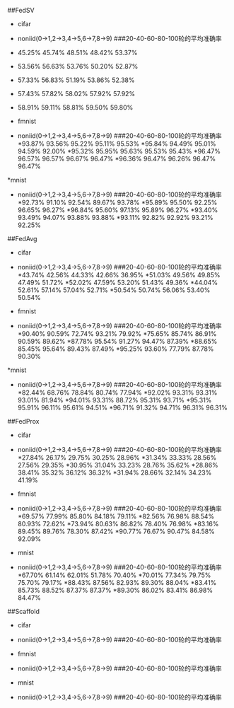 ##FedSV
* cifar
* noniid(0->1,2->3,4->5,6->7,8->9)
###20-40-60-80-100轮的平均准确率
* 45.25% 45.74% 48.51% 48.42% 53.37%
* 53.56% 56.63% 53.76% 50.20% 52.87%
* 57.33% 56.83% 51.19% 53.86% 52.38%
* 57.43% 57.82% 58.02% 57.92% 57.92%
* 58.91% 59.11% 58.81% 59.50% 59.80%

* fmnist
* noniid(0->1,2->3,4->5,6->7,8->9)
###20-40-60-80-100轮的平均准确率
*93.87% 93.56% 95.22% 95.11% 95.53%
*95.84% 94.49% 95.01% 94.59% 92.00%
*95.32% 95.95% 95.63% 95.53% 95.43% 
*96.47% 96.57% 96.57% 96.67% 96.47%
*96.36% 96.47% 96.26% 96.47% 96.47%

*mnist
* noniid(0->1,2->3,4->5,6->7,8->9)
###20-40-60-80-100轮的平均准确率
*92.73% 91.10% 92.54% 89.67% 93.78%
*95.89% 95.50% 92.25% 96.65% 96.27%
*96.84% 95.60% 97.13% 95.89% 96.27%
*93.40% 93.49% 94.07% 93.88% 93.88%
*93.11% 92.82% 92.92% 93.21% 92.25%

##FedAvg
* cifar
* noniid(0->1,2->3,4->5,6->7,8->9)
###20-40-60-80-100轮的平均准确率
*43.74% 42.56% 44.33% 42.66% 36.95%
*51.03% 49.56% 49.85% 47.49% 51.72%
*52.02% 47.59% 53.20% 51.43% 49.36%
*44.04% 52.61% 57.14% 57.04% 52.71%
*50.54% 50.74% 56.06% 53.40% 50.54%

* fmnist
* noniid(0->1,2->3,4->5,6->7,8->9)
###20-40-60-80-100轮的平均准确率
*90.40% 90.59% 72.74% 93.21% 79.92%
*75.65% 85.74% 86.91% 90.59% 89.62%
*87.78% 95.54% 91.27% 94.47% 87.39%
*88.65% 85.45% 95.64% 89.43% 87.49%
*95.25% 93.60% 77.79% 87.78% 90.30%

*mnist
* noniid(0->1,2->3,4->5,6->7,8->9)
###20-40-60-80-100轮的平均准确率
*82.44% 68.76% 78.84% 80.74% 77.94%
*92.02% 93.31% 93.31% 93.01% 81.94%
*94.01% 93.31% 88.72% 95.31% 93.71%
*95.31% 95.91% 96.11% 95.61% 94.51%
*96.71% 91.32% 94.71% 96.31% 96.31%

##FedProx
* cifar
* noniid(0->1,2->3,4->5,6->7,8->9)
###20-40-60-80-100轮的平均准确率
*27.84% 26.17% 29.75% 30.25% 28.96%
*31.34% 33.33% 28.56% 27.56% 29.35%
*30.95% 31.04% 33.23% 28.76% 35.62%
*28.86% 38.41% 35.32% 36.12% 36.32%
*31.94% 28.66% 32.14% 34.23% 41.19%

* fmnist
* noniid(0->1,2->3,4->5,6->7,8->9)
###20-40-60-80-100轮的平均准确率
*69.57% 77.99% 85.80% 84.18% 79.11%
*82.56% 76.98% 88.54% 80.93% 72.62%
*73.94% 80.63% 86.82% 78.40% 76.98%
*83.16% 89.45% 89.76% 78.30% 87.42%
*90.77% 76.67% 90.47% 84.58% 92.09%

* mnist
* noniid(0->1,2->3,4->5,6->7,8->9)
###20-40-60-80-100轮的平均准确率
*67.70% 61.14% 62.01% 51.78% 70.40%
*70.01% 77.34% 79.75% 75.70% 79.17%
*88.43% 87.56% 82.93% 89.30% 88.04%
*83.41% 85.73% 88.52% 87.37% 87.37%
*89.30% 86.02% 83.41% 86.98% 84.47%

##Scaffold
* cifar
* noniid(0->1,2->3,4->5,6->7,8->9)
###20-40-60-80-100轮的平均准确率

* fmnist
* noniid(0->1,2->3,4->5,6->7,8->9)
###20-40-60-80-100轮的平均准确率

* mnist
* noniid(0->1,2->3,4->5,6->7,8->9)
###20-40-60-80-100轮的平均准确率